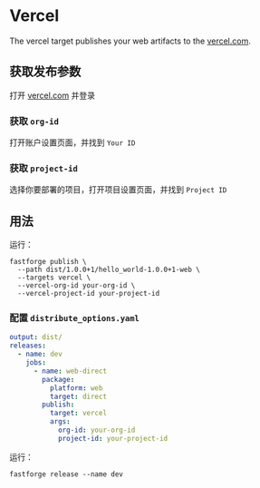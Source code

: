 # Vercel

The vercel target publishes your web artifacts to the [vercel.com](https://vercel.com).

## 获取发布参数

打开 [vercel.com](https://vercel.com) 并登录

### 获取 `org-id`

打开账户设置页面，并找到 `Your ID`

### 获取 `project-id`

选择你要部署的项目，打开项目设置页面，并找到 `Project ID`

## 用法

运行：

```
fastforge publish \
  --path dist/1.0.0+1/hello_world-1.0.0+1-web \
  --targets vercel \
  --vercel-org-id your-org-id \
  --vercel-project-id your-project-id
```

### 配置 `distribute_options.yaml`

```yaml
output: dist/
releases:
  - name: dev
    jobs:
      - name: web-direct
        package:
          platform: web
          target: direct
        publish:
          target: vercel
          args:
            org-id: your-org-id
            project-id: your-project-id
```

运行：

```
fastforge release --name dev
```
